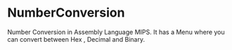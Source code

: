 # NumberConversion
Number Conversion in Assembly Language MIPS. 
It has a Menu where you can convert between Hex , Decimal and Binary.
